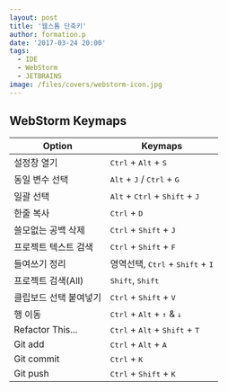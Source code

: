 ```yaml
---
layout: post
title: '웹스톰 단축키'
author: formation.p
date: '2017-03-24 20:00'
tags:
  - IDE
  - WebStorm
  - JETBRAINS
image: /files/covers/webstorm-icon.jpg
---
```


## WebStorm Keymaps

|Option|Keymaps|
|---|---|
|설정창 열기|<kbd>Ctrl</kbd> + <kbd>Alt</kbd> + <kbd>S</kbd>|
|동일 변수 선택|<kbd>Alt</kbd> + <kbd>J</kbd> / <kbd>Ctrl</kbd> + <kbd>G</kbd>|
|일괄 선택|<kbd>Alt</kbd> + <kbd>Ctrl</kbd> + <kbd>Shift</kbd> + <kbd>J</kbd>|
|한줄 복사|<kbd>Ctrl</kbd> + <kbd>D</kbd>|
|쓸모없는 공백 삭제|<kbd>Ctrl</kbd> + <kbd>Shift</kbd> + <kbd>J</kbd>|
|프로젝트 텍스트 검색|<kbd>Ctrl</kbd> + <kbd>Shift</kbd> + <kbd>F</kbd>|
|들여쓰기 정리|영역선택, <kbd>Ctrl</kbd> + <kbd>Shift</kbd> + <kbd>I</kbd>|
|프로젝트 검색(All)|<kbd>Shift</kbd>, <kbd>Shift</kbd>|
|클립보드 선택 붙여넣기|<kbd>Ctrl</kbd> + <kbd>Shift</kbd> + <kbd>V</kbd>|
|행 이동|<kbd>Ctrl</kbd> + <kbd>Alt</kbd> + <kbd>↑</kbd> & <kbd>↓</kbd>|
|Refactor This...|<kbd>Ctrl</kbd> + <kbd>Alt</kbd> + <kbd>Shift</kbd> + <kbd>T</kbd>|
|Git add|<kbd>Ctrl</kbd> + <kbd>Alt</kbd> + <kbd>A</kbd>|
|Git commit|<kbd>Ctrl</kbd> + <kbd>K</kbd>|
|Git push|<kbd>Ctrl</kbd> + <kbd>Shift</kbd> + <kbd>K</kbd>|
